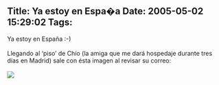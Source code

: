Title: Ya estoy en Espa�a
Date: 2005-05-02 15:29:02
Tags: 
---
Ya estoy en España :-)<br/><br/>Llegando al &#8216;piso&#8217; de Chío (la amiga que me dará hospedaje durante tres días en Madrid) sale con ésta imagen al revisar su correo:<br/><br/><img hspace="0" src="http://www.damog.net/images/stories/discriminacion.jpg" border="0"/><br/><br/><br/><br/>
